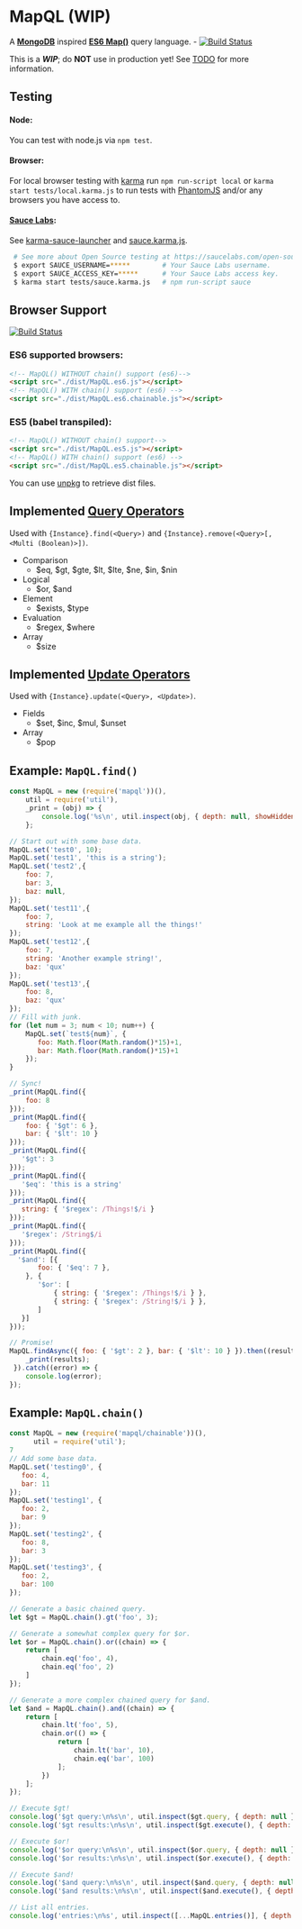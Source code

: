 MapQL (WIP)
===
A __[MongoDB]__ inspired __[ES6 Map()]__ query language. - [![Build Status](https://travis-ci.org/LouisT/MapQL.svg?branch=dev)](https://travis-ci.org/LouisT/MapQL)

This is a ___WIP___; do __NOT__ use in production yet! See [TODO](TODO.md) for more information.

Testing
-
#### Node:
You can test with node.js via `npm test`.

#### Browser:
For local browser testing with [karma] run `npm run-script local` or `karma start tests/local.karma.js` to run tests with [PhantomJS] and/or any browsers you have access to.

#### [Sauce Labs]:
See [karma-sauce-launcher] and [sauce.karma.js](tests/sauce.karma.js).

```sh
 # See more about Open Source testing at https://saucelabs.com/open-source
 $ export SAUCE_USERNAME=*****        # Your Sauce Labs username.
 $ export SAUCE_ACCESS_KEY=*****      # Your Sauce Labs access key.
 $ karma start tests/sauce.karma.js   # npm run-script sauce
```

Browser Support
-
[![Build Status](https://saucelabs.com/browser-matrix/louist-mapql.svg)](https://saucelabs.com/u/louist-mapql)

### ES6 supported browsers:
```html
<!-- MapQL() WITHOUT chain() support (es6)-->
<script src="./dist/MapQL.es6.js"></script>
<!-- MapQL() WITH chain() support (es6) -->
<script src="./dist/MapQL.es6.chainable.js"></script>
````

### ES5 (babel transpiled):
```html
<!-- MapQL() WITHOUT chain() support-->
<script src="./dist/MapQL.es5.js"></script>
<!-- MapQL() WITH chain() support (es6) -->
<script src="./dist/MapQL.es5.chainable.js"></script>
```
You can use [unpkg] to retrieve dist files.

Implemented [Query Operators]
-
Used with `{Instance}.find(<Query>)` and `{Instance}.remove(<Query>[, <Multi (Boolean)>])`.

* Comparison
  * $eq, $gt, $gte, $lt, $lte, $ne, $in, $nin
* Logical
  * $or, $and
* Element
  * $exists, $type
* Evaluation
  * $regex, $where
* Array
  * $size

Implemented [Update Operators]
-
Used with `{Instance}.update(<Query>, <Update>)`.

* Fields
  * $set, $inc, $mul, $unset
* Array
  * $pop


Example: `MapQL.find()`
-
```javascript
const MapQL = new (require('mapql'))(),
    util = require('util'),
    _print = (obj) => {
        console.log('%s\n', util.inspect(obj, { depth: null, showHidden: true }));
    };

// Start out with some base data.
MapQL.set('test0', 10);
MapQL.set('test1', 'this is a string');
MapQL.set('test2',{
    foo: 7,
    bar: 3,
    baz: null,
});
MapQL.set('test11',{
    foo: 7,
    string: 'Look at me example all the things!'
});
MapQL.set('test12',{
    foo: 7,
    string: 'Another example string!',
    baz: 'qux'
});
MapQL.set('test13',{
    foo: 8,
    baz: 'qux'
});
// Fill with junk.
for (let num = 3; num < 10; num++) {
    MapQL.set(`test${num}`, {
       foo: Math.floor(Math.random()*15)+1,
       bar: Math.floor(Math.random()*15)+1
    });
}

// Sync!
_print(MapQL.find({
    foo: 8
}));
_print(MapQL.find({
    foo: { '$gt': 6 },
    bar: { '$lt': 10 }
}));
_print(MapQL.find({
   '$gt': 3
}));
_print(MapQL.find({
   '$eq': 'this is a string'
}));
_print(MapQL.find({
   string: { '$regex': /Things!$/i }
}));
_print(MapQL.find({
   '$regex': /String$/i
}));
_print(MapQL.find({
  '$and': [{
       foo: { '$eq': 7 },
    }, {
       '$or': [
           { string: { '$regex': /Things!$/i } },
           { string: { '$regex': /String!$/i } },
       ]
   }]
}));

// Promise!
MapQL.findAsync({ foo: { '$gt': 2 }, bar: { '$lt': 10 } }).then((results) => {
    _print(results);
 }).catch((error) => {
    console.log(error);
});
```

Example: `MapQL.chain()`
-
```javascript
const MapQL = new (require('mapql/chainable'))(),
      util = require('util');
7
// Add some base data.
MapQL.set('testing0', {
   foo: 4,
   bar: 11
});
MapQL.set('testing1', {
   foo: 2,
   bar: 9
});
MapQL.set('testing2', {
   foo: 8,
   bar: 3
});
MapQL.set('testing3', {
   foo: 2,
   bar: 100
});

// Generate a basic chained query.
let $gt = MapQL.chain().gt('foo', 3);

// Generate a somewhat complex query for $or.
let $or = MapQL.chain().or((chain) => {
    return [
        chain.eq('foo', 4),
        chain.eq('foo', 2)
    ]
});

// Generate a more complex chained query for $and.
let $and = MapQL.chain().and((chain) => {
    return [
        chain.lt('foo', 5),
        chain.or(() => {
            return [
                chain.lt('bar', 10),
                chain.eq('bar', 100)
            ];
        })
    ];
});

// Execute $gt!
console.log('$gt query:\n%s\n', util.inspect($gt.query, { depth: null }));
console.log('$gt results:\n%s\n', util.inspect($gt.execute(), { depth: null }));

// Execute $or!
console.log('$or query:\n%s\n', util.inspect($or.query, { depth: null }));
console.log('$or results:\n%s\n', util.inspect($or.execute(), { depth: null }));

// Execute $and!
console.log('$and query:\n%s\n', util.inspect($and.query, { depth: null }));
console.log('$and results:\n%s\n', util.inspect($and.execute(), { depth: null }));

// List all entries.
console.log('entries:\n%s', util.inspect([...MapQL.entries()], { depth: null }));
````

[MongoDB]: https://www.mongodb.com/
[ES6 Map()]: https://developer.mozilla.org/en-US/docs/Web/JavaScript/Reference/Global_Objects/Map
[Classes]: https://developer.mozilla.org/en-US/docs/Web/JavaScript/Reference/Classes
[Arrow]: https://developer.mozilla.org/en-US/docs/Web/JavaScript/Reference/Functions/Arrow_functions
[Query Operators]: https://docs.mongodb.com/manual/reference/operator/query/
[Update Operators]: https://docs.mongodb.com/manual/reference/operator/update/
[unpkg]: https://unpkg.com/mapql/
[karma]: http://karma-runner.github.io/
[karma-sauce-launcher]: https://github.com/karma-runner/karma-sauce-launcher
[Sauce Labs]: https://saucelabs.com/
[PhantomJS]: http://phantomjs.org/
